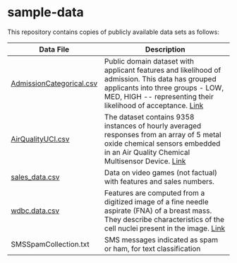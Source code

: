 # sample-data

This repository contains copies of publicly available data sets as follows:

Data File | Description
----------|------------
[AdmissionCategorical.csv](https://raw.githubusercontent.com/skob1014/sample-data/master/AdmissionCategorical.csv) | Public domain dataset with applicant features and likelihood of admission.  This data has grouped applicants into three groups - LOW, MED, HIGH -- representing their likelihood of acceptance. [Link](https://www.kaggle.com/mohansacharya/graduate-admissions?select=Admission_Predict.csv)
[AirQualityUCI.csv](https://raw.githubusercontent.com/skob1014/sample-data/master/AirQualityUCI.csv) | The dataset contains 9358 instances of hourly averaged responses from an array of 5 metal oxide chemical sensors embedded in an Air Quality Chemical Multisensor Device. [Link](https://archive.ics.uci.edu/ml/datasets/Air+Quality)
[sales_data.csv](https://raw.githubusercontent.com/skob1014/sample-data/master/sales_data.csv) | Data on video games (not factual) with features and sales numbers.
[wdbc.data.csv](https://raw.githubusercontent.com/skob1014/sample-data/master/wdbc.data.csv) |  Features are computed from a digitized image of a fine needle aspirate (FNA) of a breast mass. They describe characteristics of the cell nuclei present in the image. [Link](https://archive.ics.uci.edu/ml/datasets/Breast+Cancer+Wisconsin+(Diagnostic))
SMSSpamCollection.txt | SMS messages indicated as spam or ham, for text classification

